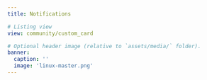 ```yaml
---
title: Notifications

# Listing view
view: community/custom_card

# Optional header image (relative to `assets/media/` folder).
banner:
  caption: ''
  image: 'linux-master.png'
---
```

